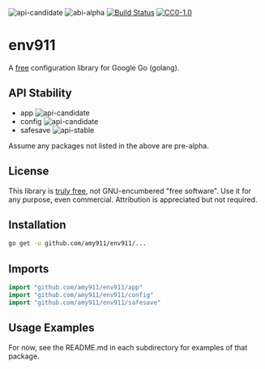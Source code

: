 ![api-candidate](https://rawgit.com/amy911/assets/master/shields/api-candidate-green.svg)
![abi-alpha](https://rawgit.com/amy911/assets/master/shields/abi-alpha-orange.svg)
[![Build Status](https://travis-ci.org/amy911/env911.svg?branch=master)](https://travis-ci.org/amy911/env911)
[![CC0-1.0](https://rawgit.com/amy911/assets/master/shields/license-cc0--1.0-efbfff.svg)](https://raw.githubusercontent.com/amy911/cloud911/master/LICENSE.txt)

# env911
A [free](https://creativecommons.org/publicdomain/zero/1.0/) configuration library for Google Go (golang).

## API Stability
- app ![api-candidate](https://rawgit.com/amy911/assets/master/shields/api-candidate-green.svg)
- config ![api-candidate](https://rawgit.com/amy911/assets/master/shields/api-candidate-green.svg)
- safesave ![api-stable](https://rawgit.com/amy911/assets/master/shields/api-stable-brightgreen.svg)

Assume any packages not listed in the above are pre-alpha.

## License
This library is [truly free](https://creativecommons.org/publicdomain/zero/1.0/), not GNU-encumbered "free software".  Use it for any purpose, even commercial.  Attribution is appreciated but not required.

## Installation
```sh
go get -u github.com/amy911/env911/...
```

## Imports
```go
import "github.com/amy911/env911/app"
import "github.com/amy911/env911/config"
import "github.com/amy911/env911/safesave"
```

## Usage Examples
For now, see the README.md in each subdirectory for examples of that package.
